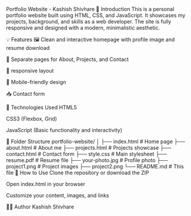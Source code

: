 Portfolio Website - Kashish Shivhare
👋 Introduction
This is a personal portfolio website built using HTML, CSS, and JavaScript. It showcases my projects, background, and skills as a web developer. The site is fully responsive and designed with a modern, minimalistic aesthetic.

💡 Features
🖼️ Clean and interactive homepage with profile image and resume download

📄 Separate pages for About, Projects, and Contact

🎨 responsive layout

📱 Mobile-friendly design

📥 Contact form 

🚀 Technologies Used
HTML5

CSS3 (Flexbox, Grid)

JavaScript (Basic functionality and interactivity)

📂 Folder Structure
portfolio-website/
│
├── index.html         # Home page
├── about.html         # About me
├── projects.html      # Projects showcase
├── contact.html       # Contact form
├── style.css          # Main stylesheet
├── resume.pdf         # Resume file
├── your-photo.jpg     # Profile photo
├── project1.png       # Project images
├── project2.png
└── README.md          # This file
📄 How to Use
Clone the repository or download the ZIP

Open index.html in your browser

Customize your content, images, and links

🙋‍♀️ Author
Kashish Shivhare
